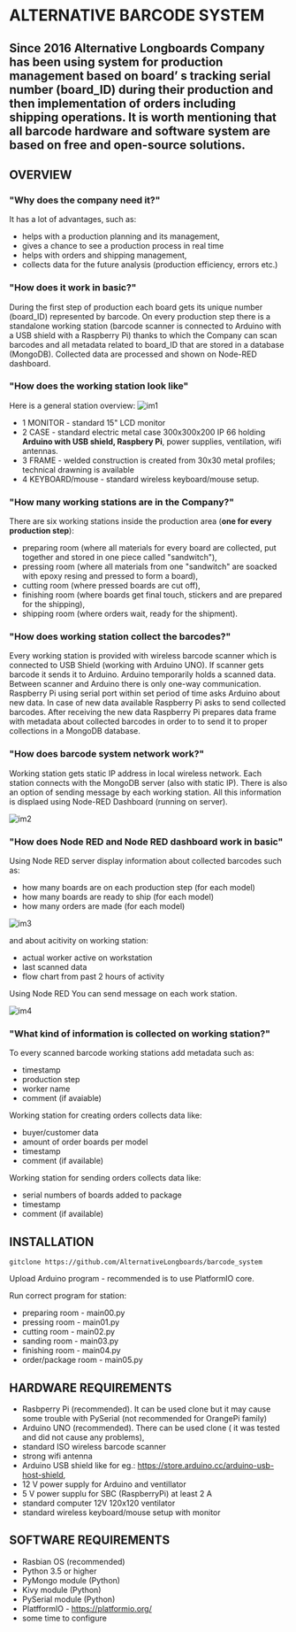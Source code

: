 # ALTERNATIVE BARCODE SYSTEM
## Since 2016 Alternative Longboards Company has been using system for production management based on board’ s tracking serial number (board_ID) during their production and then implementation of orders  including shipping operations. It is worth mentioning that all barcode hardware and software system  are based on free and open-source solutions.

## OVERVIEW

### **"Why does the company need it?"**

It has a lot of advantages, such as:
+ helps with a production planning and its management,
+ gives a chance to see a production process in real time
+ helps with orders and shipping management,
+ collects data for the future analysis (production efficiency, errors etc.)

### **"How does it work in basic?"**

During the first step of production each board gets its unique number (board_ID) represented by barcode. On every production step there is a standalone working station (barcode scanner is connected to Arduino with a USB shield with a Raspberry Pi) thanks to which the Company can scan barcodes and all metadata related to board_ID that are stored in a database (MongoDB). Collected data are processed and shown on Node-RED dashboard.

### **"How does the working station look like"**

Here is a general station overview:
![im1](https://github.com/AlternativeLongboards/barcode_system/blob/master/DOCS/barcode_working_station_overview.jpg)

+ 1 MONITOR         - standard 15" LCD monitor
+ 2 CASE            - standard electric metal case 300x300x200 IP 66 holding **Arduino with USB shield, Raspbery Pi**, power supplies,                           ventilation, wifi antennas.
+ 3 FRAME           - welded construction is created from 30x30 metal profiles; technical drawning is available
+ 4 KEYBOARD/mouse  - standard wireless keyboard/mouse setup.

### **"How many working stations are in the Company?"**

There are six working stations inside the production area (**one for every production step**):

+ preparing room (where all materials for every board are collected, put together and stored in one piece called "sandwitch"),
+ pressing room (where all materials from one "sandwitch" are soacked with epoxy resing and pressed to form a board),
+ cutting room (where pressed boards are cut off),
+ finishing room (where boards get final touch, stickers and are prepared for the shipping),
+ shipping room (where orders wait, ready for the shipment). 

### **"How does working station collect the barcodes?"**

Every working station is provided with wireless barcode scanner which is connected to USB Shield (working with Arduino UNO). If scanner gets barcode it sends it to Arduino. Arduino temporarily holds a scanned data. Between scanner and Arduino there is only one-way communication. Raspberry Pi using serial port within set period of time asks Arduino about new data. In case of new data available Raspberry Pi asks to send collected barcodes. After receiving the new data Raspberry Pi prepares data frame with metadata about collected barcodes in order to to send it to proper collections in a MongoDB database.

### **"How does barcode system network work?"**

Working station gets static IP address in local wireless network. Each station connects with the MongoDB server (also with static IP). There is also an option of sending message by each working station. All this information is displaed using Node-RED Dashboard (running on server).

![im2](https://github.com/AlternativeLongboards/barcode_system/blob/master/DOCS/barcode_working_station_network.jpg)

### **"How does Node RED and Node RED dashboard work in basic"**

Using Node RED server display information about collected barcodes such as:

+ how many boards are on each production step (for each model)
+ how many boards are ready to ship (for each model)
+ how many orders are made (for each model)

![im3](https://github.com/AlternativeLongboards/barcode_system/blob/master/DOCS/barcode_node_red_production.jpg)

and about acitivity on working station:

+ actual worker active on workstation
+ last scanned data
+ flow chart from past 2 hours of activity

Using Node RED You can send message on each work station.

![im4](https://github.com/AlternativeLongboards/barcode_system/blob/master/DOCS/barcode_node_red_stations.jpg)


### **"What kind of information is collected on working station?"**

To every scanned barcode working stations add metadata such as:

+ timestamp
+ production step
+ worker name
+ comment (if avaiable)

Working station for creating orders collects data like:

+ buyer/customer data 
+ amount of order boards per model
+ timestamp
+ comment (if available)

Working station for sending orders collects data like:

+ serial numbers of boards added to package
+ timestamp
+ comment (if available)

## INSTALLATION

``` gitclone https://github.com/AlternativeLongboards/barcode_system ```

Upload Arduino program - recommended is to use PlatformIO core.

Run correct program for station: 
+ preparing room        - main00.py
+ pressing room         - main01.py
+ cutting room          - main02.py
+ sanding room          - main03.py
+ finishing room        - main04.py
+ order/package room    - main05.py

## HARDWARE REQUIREMENTS

+ Rasbperry Pi (recommended). It can be used clone but it may cause some trouble with PySerial (not recommended for OrangePi family)
+ Arduino UNO (recommended). There can be used clone ( it was tested and did not cause  any problems),
+ standard ISO wireless barcode scanner
+ strong wifi antenna
+ Arduino USB shield like for eg.: https://store.arduino.cc/arduino-usb-host-shield,
+ 12 V power supply for Arduino and ventillator
+ 5 V power supplu for SBC (RaspberryPi) at least 2 A
+ standard computer 12V 120x120 ventilator
+ standard wireless keyboard/mouse setup with monitor


## SOFTWARE REQUIREMENTS

+ Rasbian OS (recommended)
+ Python 3.5 or higher
+ PyMongo module (Python)
+ Kivy module (Python)
+ PySerial module (Python)
+ PlatfformIO - https://platformio.org/
+ some time to configure



